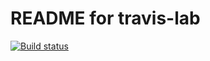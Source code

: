 # README for travis-lab
[![Build status](https://travis-ci.org/linapoo/travis-lab.svg?master)](https://travis-ci.org/linapoo)